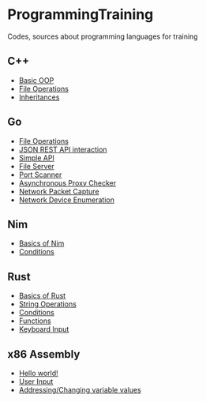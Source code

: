 # ProgrammingTraining
Codes, sources about programming languages for training

## C++
- <a href="https://github.com/CYB3RMX/ProgrammingTraining/blob/main/Cplusplus/basicoop.cpp">Basic OOP</a>
- <a href="https://github.com/CYB3RMX/ProgrammingTraining/blob/main/Cplusplus/advancedfileops.cpp">File Operations</a>
- <a href="https://github.com/CYB3RMX/ProgrammingTraining/blob/main/Cplusplus/inheritances">Inheritances</a>

## Go
- <a href="https://github.com/CYB3RMX/ProgrammingTraining/blob/main/Golang/fileoperations.go">File Operations</a>
- <a href="https://github.com/CYB3RMX/ProgrammingTraining/blob/main/Golang/ipquery.go">JSON REST API interaction</a>
- <a href="https://github.com/CYB3RMX/ProgrammingTraining/blob/main/Golang/restapi.go">Simple API</a>
- <a href="https://github.com/CYB3RMX/ProgrammingTraining/blob/main/Golang/HttpFileServer.go">File Server</a>
- <a href="https://github.com/CYB3RMX/ProgrammingTraining/blob/main/Golang/PortScanner.go">Port Scanner</a>
- <a href="https://github.com/CYB3RMX/ProgrammingTraining/blob/main/Golang/proxyhttp.go">Asynchronous Proxy Checker</a>
- <a href="https://github.com/CYB3RMX/ProgrammingTraining/blob/main/Golang/EvolvedPCapture.go">Network Packet Capture</a>
- <a href="https://github.com/CYB3RMX/ProgrammingTraining/blob/main/Golang/FindNetDevs.go">Network Device Enumeration</a>

## Nim
- <a href="https://github.com/CYB3RMX/ProgrammingTraining/blob/main/Nimlang/basics.nim">Basics of Nim</a>
- <a href="https://github.com/CYB3RMX/ProgrammingTraining/blob/main/Nimlang/conditions.nim">Conditions</a>

## Rust
- <a href="https://github.com/CYB3RMX/ProgrammingTraining/blob/main/Rust/hello.rs">Basics of Rust</a>
- <a href="https://github.com/CYB3RMX/ProgrammingTraining/blob/main/Rust/strings.rs">String Operations</a>
- <a href="https://github.com/CYB3RMX/ProgrammingTraining/blob/main/Rust/conditions.rs">Conditions</a>
- <a href="https://github.com/CYB3RMX/ProgrammingTraining/blob/main/Rust/functions.rs">Functions</a>
- <a href="https://github.com/CYB3RMX/ProgrammingTraining/blob/main/Rust/inputs.rs">Keyboard Input</a>

## x86 Assembly
- <a href="https://github.com/CYB3RMX/ProgrammingTraining/blob/main/x86_Assembly/helloworld.asm">Hello world!</a>
- <a href="https://github.com/CYB3RMX/ProgrammingTraining/blob/main/x86_Assembly/user_prompt.asm">User Input</a>
- <a href="https://github.com/CYB3RMX/ProgrammingTraining/blob/main/x86_Assembly/addressing.asm">Addressing/Changing variable values</a>